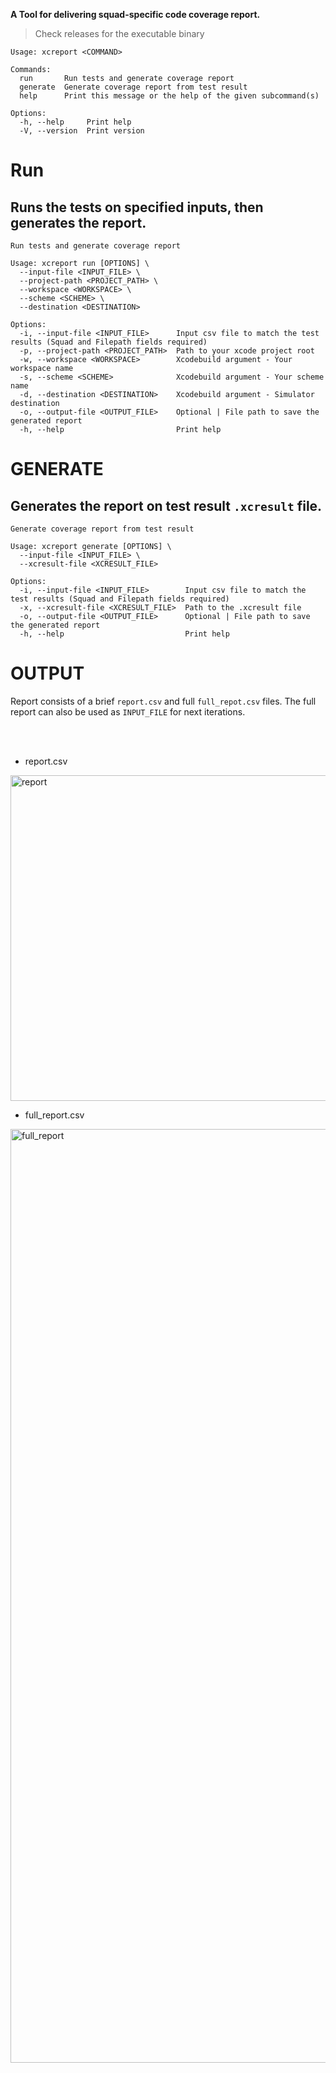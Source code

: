 **A Tool for delivering squad-specific code coverage report.**
> Check releases for the executable binary

```shell
Usage: xcreport <COMMAND>

Commands:
  run       Run tests and generate coverage report
  generate  Generate coverage report from test result
  help      Print this message or the help of the given subcommand(s)

Options:
  -h, --help     Print help
  -V, --version  Print version
```

# Run

## Runs the tests on specified inputs, then generates the report.

```shell
Run tests and generate coverage report

Usage: xcreport run [OPTIONS] \
  --input-file <INPUT_FILE> \
  --project-path <PROJECT_PATH> \
  --workspace <WORKSPACE> \
  --scheme <SCHEME> \
  --destination <DESTINATION>

Options:
  -i, --input-file <INPUT_FILE>      Input csv file to match the test results (Squad and Filepath fields required)
  -p, --project-path <PROJECT_PATH>  Path to your xcode project root
  -w, --workspace <WORKSPACE>        Xcodebuild argument - Your workspace name
  -s, --scheme <SCHEME>              Xcodebuild argument - Your scheme name
  -d, --destination <DESTINATION>    Xcodebuild argument - Simulator destination
  -o, --output-file <OUTPUT_FILE>    Optional | File path to save the generated report
  -h, --help                         Print help

```

# GENERATE

## Generates the report on test result `.xcresult` file.

```shell
Generate coverage report from test result

Usage: xcreport generate [OPTIONS] \
  --input-file <INPUT_FILE> \
  --xcresult-file <XCRESULT_FILE>

Options:
  -i, --input-file <INPUT_FILE>        Input csv file to match the test results (Squad and Filepath fields required)
  -x, --xcresult-file <XCRESULT_FILE>  Path to the .xcresult file
  -o, --output-file <OUTPUT_FILE>      Optional | File path to save the generated report
  -h, --help                           Print help
```

# OUTPUT

Report consists of a brief `report.csv` and full `full_repot.csv` files. The full report can also be used as `INPUT_FILE` for next iterations.

</br>
</br>


- report.csv
<img width="521" alt="report" src="https://github.com/kenalizadeh/xctest_rs/assets/4370392/fdb023ca-3ecb-4c47-9938-f17bb21eb8c4">

- full_report.csv
<img width="1494" alt="full_report" src="https://github.com/kenalizadeh/xctest_rs/assets/4370392/9181d0df-d0c1-4d74-b14b-fe722543dde9">

